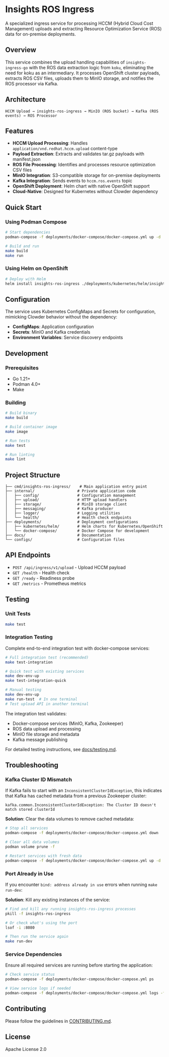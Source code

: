 # Insights ROS Ingress

A specialized ingress service for processing HCCM (Hybrid Cloud Cost Management) uploads and extracting Resource Optimization Service (ROS) data for on-premise deployments.

## Overview

This service combines the upload handling capabilities of `insights-ingress-go` with the ROS data extraction logic from `koku`, eliminating the need for koku as an intermediary. It processes OpenShift cluster payloads, extracts ROS CSV files, uploads them to MinIO storage, and notifies the ROS processor via Kafka.

## Architecture

```
HCCM Upload → insights-ros-ingress → MinIO (ROS bucket) → Kafka (ROS events) → ROS Processor
```

## Features

- **HCCM Upload Processing**: Handles `application/vnd.redhat.hccm.upload` content-type
- **Payload Extraction**: Extracts and validates tar.gz payloads with manifest.json
- **ROS File Processing**: Identifies and processes resource optimization CSV files
- **MinIO Integration**: S3-compatible storage for on-premise deployments
- **Kafka Integration**: Sends events to `hccm.ros.events` topic
- **OpenShift Deployment**: Helm chart with native OpenShift support
- **Cloud-Native**: Designed for Kubernetes without Clowder dependency

## Quick Start

### Using Podman Compose

```bash
# Start dependencies
podman-compose -f deployments/docker-compose/docker-compose.yml up -d

# Build and run
make build
make run
```

### Using Helm on OpenShift

```bash
# Deploy with Helm
helm install insights-ros-ingress ./deployments/kubernetes/helm/insights-ros-ingress
```

## Configuration

The service uses Kubernetes ConfigMaps and Secrets for configuration, mimicking Clowder behavior without the dependency:

- **ConfigMaps**: Application configuration
- **Secrets**: MinIO and Kafka credentials
- **Environment Variables**: Service discovery endpoints

## Development

### Prerequisites

- Go 1.21+
- Podman 4.0+
- Make

### Building

```bash
# Build binary
make build

# Build container image
make image

# Run tests
make test

# Run linting
make lint
```

## Project Structure

```
├── cmd/insights-ros-ingress/    # Main application entry point
├── internal/                   # Private application code
│   ├── config/                 # Configuration management
│   ├── upload/                 # HTTP upload handlers
│   ├── storage/                # MinIO storage client
│   ├── messaging/              # Kafka producer
│   ├── logger/                 # Logging utilities
│   └── health/                 # Health check endpoints
├── deployments/                # Deployment configurations
│   ├── kubernetes/helm/        # Helm charts for Kubernetes/OpenShift
│   └── docker-compose/         # Docker Compose for development
├── docs/                       # Documentation
└── configs/                    # Configuration files
```

## API Endpoints

- `POST /api/ingress/v1/upload` - Upload HCCM payload
- `GET /health` - Health check
- `GET /ready` - Readiness probe
- `GET /metrics` - Prometheus metrics

## Testing

### Unit Tests
```bash
make test
```

### Integration Testing

Complete end-to-end integration test with docker-compose services:

```bash
# Full integration test (recommended)
make test-integration

# Quick test with existing services
make dev-env-up
make test-integration-quick

# Manual testing
make dev-env-up
make run-test  # In one terminal
# Test upload API in another terminal
```

The integration test validates:
- Docker-compose services (MinIO, Kafka, Zookeeper)
- ROS data upload and processing
- MinIO file storage and metadata
- Kafka message publishing

For detailed testing instructions, see [docs/testing.md](docs/testing.md).

## Troubleshooting

### Kafka Cluster ID Mismatch

If Kafka fails to start with an `InconsistentClusterIdException`, this indicates that Kafka has cached metadata from a previous Zookeeper cluster:

```
kafka.common.InconsistentClusterIdException: The Cluster ID doesn't match stored clusterId
```

**Solution**: Clear the data volumes to remove cached metadata:

```bash
# Stop all services
podman-compose -f deployments/docker-compose/docker-compose.yml down

# Clear all data volumes
podman volume prune -f

# Restart services with fresh data
podman-compose -f deployments/docker-compose/docker-compose.yml up -d
```

### Port Already in Use

If you encounter `bind: address already in use` errors when running `make run-dev`:

**Solution**: Kill any existing instances of the service:

```bash
# Find and kill any running insights-ros-ingress processes
pkill -f insights-ros-ingress

# Or check what's using the port
lsof -i :8080

# Then run the service again
make run-dev
```

### Service Dependencies

Ensure all required services are running before starting the application:

```bash
# Check service status
podman-compose -f deployments/docker-compose/docker-compose.yml ps

# View service logs if needed
podman-compose -f deployments/docker-compose/docker-compose.yml logs -f kafka
```

## Contributing

Please follow the guidelines in [CONTRIBUTING.md](CONTRIBUTING.md).

## License

Apache License 2.0